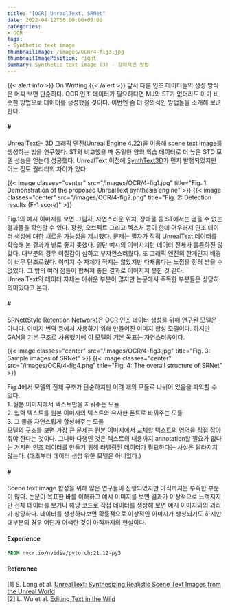 ```yaml
---
title: "[OCR] UnrealText, SRNet"
date: 2022-04-12T00:00:00+09:00
categories:
- OCR
tags:
- Synthetic text image
thumbnailImage: /images/OCR/4-fig3.jpg
thumbnailImagePosition: right
summary: Synthetic text image (3) - 창의적인 방법
---
```

{{< alert info >}}
On Writting
{{< /alert >}}
앞서 다룬 인조 데이터들의 생성 방식은 어찌 보면 단순하다. OCR 인조 데이터가 필요하다면 MJ와 ST가 없더라도 아마 비슷한 방법으로 데이터를 생성했을 것이다. 이번엔 좀 더 창의적인 방법들을 소개해 보려 한다.

#### \#
[UnrealText](https://arxiv.org/abs/2003.10608)는 3D 그래픽 엔진(Unreal Engine 4.22)을 이용해 scene text image를 생성하는 법을 연구했다. ST와 비교했을 때 동일한 양의 학습 데이터로 더 높은 STD 모델 성능을 얻는데 성공했다. UnrealText 이전에 [SynthText3D](https://arxiv.org/abs/1907.06007)가 먼저 발행되었지만 어느 정도 퀄리티의 차이가 있다.

{{< image classes="center" src="/images/OCR/4-fig1.jpg" title="Fig. 1: Demonstration of the proposed UnrealText synthesis engine" >}}
{{< image classes="center" src="/images/OCR/4-fig2.png" title="Fig. 2: Detection results (F-1 score)" >}}

Fig.1의 예시 이미지를 보면 그림자, 자연스러운 위치, 장애물 등 ST에서는 얻을 수 없는 결과들을 확인할 수 있다. 광원, 오브젝트 그리고 텍스처 등이 한데 어우러져 인조 데이터 생성에 대한 새로운 가능성을 제시했다. 문제는 필자가 직접 UnrealText 데이터를 학습해 본 결과가 별로 좋지 못했다. 일단 예시의 이미지처럼 데이터 전체가 훌륭하진 않았다. 대부분의 경우 이질감이 심하고 부자연스러웠다. 또 그래픽 엔진의 한계인지 배경이 너무 단조로웠다. 이미지 수 자체가 적지는 않았지만 다채롭다는 느낌을 전혀 받을 수 없었다. 그 밖의 여러 점들이 합쳐져 좋은 결과로 이어지지 못한 것 같다.  
UnrealText의 데이터 자체는 아쉬운 부분이 많지만 논문에서 주목한 부분들은 상당히 의미있다고 본다. 

#### \#
[SRNet(Style Retention Network)](https://arxiv.org/abs/1908.03047)은 OCR 인조 데이터 생성을 위해 연구된 모델은 아니다. 이미지 번역 등에서 사용하기 위해 만들어진 이미지 합성 모델이다. 하지만 GAN을 기본 구조로 사용했기에 이 모델의 기본 목표는 자연스러움이다. 

{{< image classes="center" src="/images/OCR/4-fig3.jpg" title="Fig. 3: Sample images of SRNet" >}}
{{< image classes="center" src="/images/OCR/4-fig4.png" title="Fig. 4:  The overall structure of SRNet" >}}

Fig.4에서 모델의 전체 구조가 단순하지만 어려 개의 모듈로 나뉘어 있음을 파악할 수 있다.  
1\. 원본 이미지에서 텍스트만을 지워주는 모듈  
2\. 입력 텍스트를 원본 이미지의 텍스트와 유사한 폰트로 바꿔주는 모듈  
3\. 그 둘을 자연스럽게 합성해주는 모듈  
모델의 구조를 보면 가장 큰 문제는 원본 이미지에서 교체할 텍스트의 영역을 직접 잡아줘야 한다는 것이다. 그나마 다행인 것은 텍스트의 내용까지 annotation할 필요가 없다는 거지만 인조 데이터를 만들기 위해 라벨링된 데이터가 필요하다는 사실은 달라지지 않는다. (애초부터 데이터 생성 위한 모델은 아니었다.)  


#### \#
Scene text image 합성을 위해 많은 연구들이 진행되었지만 아직까지는 부족한 부분이 많다. 논문이 목표한 바를 이해하고 예시 이미지를 보면 결과가 이상적으로 느껴지지만 전체 데이터를 보거나 해당 코드로 직접 데이터를 생성해 보면 예시 이미지와의 괴리가 상당하다. 데이터를 생성하다보면 확률적으로 이상적인 이미지가 생성되기도 하지만 대부분의 경우 어딘가 어색한 것이 아직까지의 현실이다.

#### Experience
```dockerfile
FROM nvcr.io/nvidia/pytorch:21.12-py3
```

#### Reference
[1] S. Long et al. [UnrealText: Synthesizing Realistic Scene Text Images from the Unreal World](https://arxiv.org/abs/2003.10608)  
[2] L. Wu et al. [Editing Text in the Wild](https://arxiv.org/abs/1908.03047)